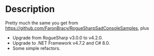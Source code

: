 # Description #

Pretty much the same you get from https://github.com/FaronBracy/RogueSharpSadConsoleSamples, plus
- Upgrade from RogueSharp v3.0.0 to v4.2.0.
- Upgrade to .NET Framework v4.7.2 and C# 8.0.
- Some simple refactors.
